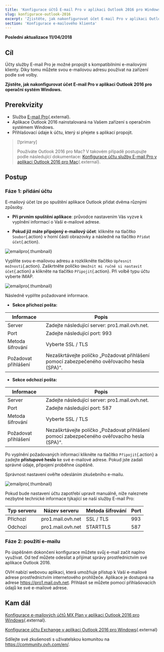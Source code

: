 ```yaml
---
title: 'Konfigurace účtů E-mail Pro v aplikaci Outlook 2016 pro Windows'
slug: konfigurace-outlook-2016
excerpt: 'Zjistěte, jak nakonfigurovat účet E-mail Pro v aplikaci Outlook 2016 pro operační systém Windows'
section: 'Konfigurace e-mailového klienta'
---
```


**Poslední aktualizace 11/04/2018**

## Cíl

Účty služby E-mail Pro je možné propojit s kompatibilními e-mailovými klienty. Díky tomu můžete svou e-mailovou adresu používat na zařízení podle své volby.

**Zjistěte, jak nakonfigurovat účet E-mail Pro v aplikaci Outlook 2016 pro operační systém Windows.**

## Prerekvizity

- Služba [E-mail Pro](https://www.ovh.cz/emails/email-pro/){.external}.
- Aplikace Outlook 2016 nainstalovaná na Vašem zařízení s operačním systémem Windows.
- Přihlašovací údaje k účtu, který si přejete s aplikací propojit.

> [!primary]
>
> Používáte Outlook 2016 pro Mac? V takovém případě postupujte podle následující dokumentace: [Konfigurace účtu služby E-mail Pro v aplikaci Outlook 2016 pro Mac](https://docs.ovh.com/cz/cs/emails-pro/konfigurace-outlook-2016-mac/){.external}.
>

## Postup

### Fáze 1: přidání účtu

E-mailový účet lze po spuštění aplikace Outlook přidat dvěma různými způsoby.

- **Při prvním spuštění aplikace**: průvodce nastavením Vás vyzve k vyplnění informací o Vaší e-mailové adrese.

- **Pokud již máte připojený e-mailový účet**: klikněte na tlačítko `Soubor`{.action} v horní části obrazovky a následně na tlačítko `Přidat účet`{.action}.

![emailpro](images/configuration-outlook-2016-windows-step1.png){.thumbnail}

Vyplňte svou e-mailovou adresu a rozklikněte tlačítko `Upřesnit možnosti`{.action}. Zaškrtněte políčko `Umožnit mi ručně si nastavit účet`{.action} a klikněte na tlačítko `Připojit`{.action}. Při volbě typu účtu vyberte IMAP.

![emailpro](images/configuration-outlook-2016-windows-step2.png){.thumbnail}

Následně vyplňte požadované informace.

- **Sekce příchozí pošta:**

|Informace|Popis|
|---|---|
|Server|Zadejte následující server: pro1.mail.ovh.net.|
|Port|Zadejte následující port: 993|
|Metoda šifrování|Vyberte SSL / TLS|
|Požadovat přihlášení|Nezaškrtávejte políčko „Požadovat přihlášení pomocí zabezpečeného ověřovacího hesla (SPA)“.|

- **Sekce odchozí pošta:**

|Informace|Popis|
|---|---|
|Server|Zadejte následující server: pro1.mail.ovh.net.|
|Port|Zadejte následující port: 587|
|Metoda šifrování|Vyberte SSL / TLS|
|Požadovat přihlášení|Nezaškrtávejte políčko „Požadovat přihlášení pomocí zabezpečeného ověřovacího hesla (SPA)“.|

Po vyplnění požadovaných informací klikněte na tlačítko `Připojit`{.action} a zadejte **přístupové heslo** ke své e-mailové adrese. Pokud jste zadali správné údaje, připojení proběhne úspěšně.

Správnost nastavení ověřte odesláním zkušebního e-mailu.

![emailpro](images/configuration-outlook-2016-windows-step3.png){.thumbnail}

Pokud bude nastavení účtu zapotřebí upravit manuálně, níže naleznete nezbytné technické informace týkající se naší služby E-mail Pro:

|Typ serveru|Název serveru|Metoda šifrování|Port|
|---|---|---|---|
|Příchozí|pro1.mail.ovh.net|SSL / TLS|993|
|Odchozí|pro1.mail.ovh.net|STARTTLS|587|

### Fáze 2: použití e-mailu

Po úspěšném dokončení konfigurace můžete svůj e-mail začít naplno využívat. Od teď můžete odesílat a přijímat správy prostřednictvím své aplikace Outlook 2016.

OVH nabízí webovou aplikaci, která umožňuje přístup k Vaší e-mailové adrese prostřednictvím internetového prohlížeče. Aplikace je dostupná na adrese <https://pro1.mail.ovh.net>. Přihlásit se můžete pomocí přihlašovacích údajů ke své e-mailové adrese.

## Kam dál

[Konfigurace e-mailových účtů MX Plan v aplikaci Outlook 2016 pro Windows](https://docs.ovh.com/cz/cs/emails/konfigurace-outlook-2016/){.external}.

[Konfigurace účtu Exchange v aplikaci Outlook 2016 pro Windows](https://docs.ovh.com/cz/cs/microsoft-collaborative-solutions/konfigurace-outlook-2016/){.external}

Sdílejte své zkušenosti s uživatelskou komunitou na <https://community.ovh.com/en/>.